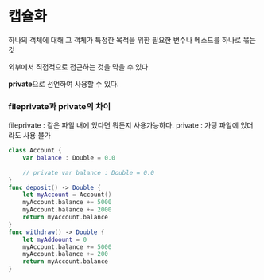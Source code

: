 # 캡슐화

하나의 객체에 대해 그 객체가 특정한 목적을 위한 필요한 변수나 메소드를 하나로 묶는 것

외부에서 직접적으로 접근하는 것을 막을 수 있다.

**private**으로 선언하여 사용할 수 있다.

### fileprivate과 private의 차이

fileprivate : 같은 파일 내에 있다면 뭐든지 사용가능하다.
private : 가팅 파일에 있더라도 사용 불가


```swift
class Account {
    var balance : Double = 0.0
    
    // private var balance : Double = 0.0
}
func deposit() -> Double {
    let myAccount = Account()
    myAccount.balance += 5000
    myAccount.balance += 2000
    return myAccount.balance
}
func withdraw() -> Double {
    let myAddoount = 0
    myAccount.balance += 5000
    myAccount.balance += 200
    return myAccount.balance
}
``````